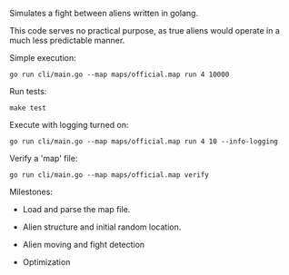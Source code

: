 
Simulates a fight between aliens written in golang.

This code serves no practical purpose, as true aliens would operate in a much less predictable manner.

Simple execution:

`go run cli/main.go --map maps/official.map run 4 10000`

Run tests:

`make test`

Execute with logging turned on:

`go run cli/main.go --map maps/official.map run 4 10 --info-logging`

Verify a 'map' file:

`go run cli/main.go --map maps/official.map verify`


Milestones:

* Load and parse the map file.

* Alien structure and initial random location.

* Alien moving and fight detection

* Optimization


